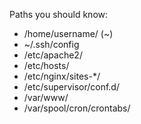 Paths you should know:
- /home/username/ (~)
- ~/.ssh/config
- /etc/apache2/
- /etc/hosts/
- /etc/nginx/sites-*/
- /etc/supervisor/conf.d/
- /var/www/
- /var/spool/cron/crontabs/

